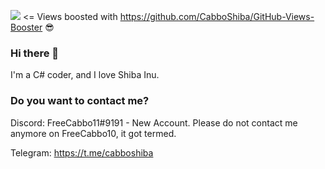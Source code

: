 ![](https://komarev.com/ghpvc/?username=CabboShiba&color=green)   <= Views boosted with https://github.com/CabboShiba/GitHub-Views-Booster 😎

### Hi there 👋

I'm a C# coder, and I love Shiba Inu.

### Do you want to contact me?

Discord: FreeCabbo11#9191 - New Account. Please do not contact me anymore on FreeCabbo10, it got termed.

Telegram: https://t.me/cabboshiba
